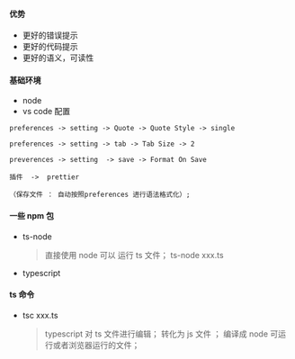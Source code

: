 #### 优势

- 更好的错误提示
- 更好的代码提示
- 更好的语义，可读性

#### 基础环境

- node
- vs code 配置

```
preferences -> setting -> Quote -> Quote Style -> single

preferences -> setting -> tab -> Tab Size -> 2

preverences -> setting  -> save -> Format On Save

插件  ->  prettier

（保存文件 ： 自动按照preferences 进行语法格式化）;

```

#### 一些 npm 包

- ts-node
  > 直接使用 node 可以 运行 ts 文件； ts-node xxx.ts
- typescript

#### ts 命令

- tsc xxx.ts
  > typescript 对 ts 文件进行编辑；
  > 转化为 js 文件 ；
  > 编译成 node 可运行或者浏览器运行的文件；
